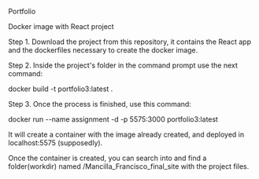Portfolio

Docker image with React project

Step 1. Download the project from this repository, it contains the React app and the dockerfiles necessary to create the docker image.

Step 2. Inside the project's folder in the command prompt use the next command:

docker build -t portfolio3:latest .

Step 3. Once the process is finished, use this command:

docker run --name assignment -d -p 5575:3000 portfolio3:latest

It will create a container with the image already created, and deployed in localhost:5575 (supposedly).

Once the container is created, you can search into and find a folder(workdir) named /Mancilla_Francisco_final_site with the project files.
